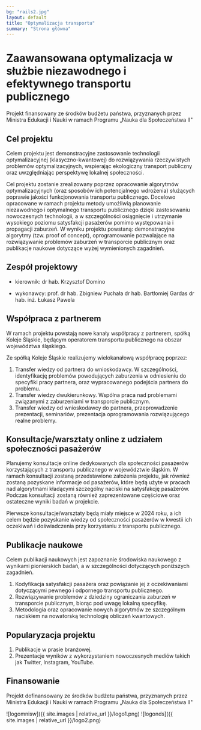 ```yaml
---
bg: "rails2.jpg"
layout: default
title: "Optymalizacja transportu"
summary: "Strona główna"
---
```


# Zaawansowana optymalizacja w służbie niezawodnego i efektywnego transportu publicznego 


Projekt finansowany ze środków budżetu państwa, przyznanych przez Ministra Edukacji i Nauki w ramach Programu „Nauka dla Społeczeństwa II"

## Cel projektu
Celem projektu jest demonstracyjne zastosowanie technologii optymalizacyjnej (klasyczno-kwantowej) do rozwiązywania rzeczywistych problemów optymalizacyjnych, wspierając ekologiczny transport publiczny oraz uwzględniając perspektywę lokalnej społeczności.

Cel projektu zostanie zrealizowany poprzez opracowanie algorytmów optymalizacyjnych (oraz sposobów ich potencjalnego wdrożenia) służących poprawie jakości funkcjonowania transportu publicznego. Docelowo opracowane w ramach projektu metody umożliwią planowanie niezawodnego i optymalnego transportu publicznego dzięki zastosowaniu nowoczesnych technologii, a w szczególności osiągnięcie i utrzymanie wysokiego poziomu satysfakcji pasażerów pomimo występowania i propagacji zaburzeń. W wyniku projektu powstaną: demonstracyjne algorytmy (tzw. proof of concept), oprogramowanie pozwalające na rozwiązywanie problemów zaburzeń w transporcie publicznym oraz publikacje naukowe dotyczące wyżej wymienionych zagadnień.

## Zespół projektowy

- kierownik: dr hab. Krzysztof Domino

- wykonawcy: prof. dr hab. Zbigniew Puchała
             dr hab. Bartłomiej Gardas
             dr hab. inż. Łukasz Pawela



## Współpraca z partnerem

W ramach projektu powstają nowe kanały współpracy z partnerem, spółką Koleje Śląskie, będącym operatorem transportu publicznego na obszar województwa śląskiego.

Ze spółką Koleje Śląskie realizujemy wielokanałową współpracę poprzez:

1. Transfer wiedzy od partnera do wnioskodawcy. W szczególności, identyfikację problemów powodujących zaburzenia w odniesieniu do specyfiki pracy partnera, oraz wypracowanego podejścia partnera do problemu.
2. Transfer wiedzy dwukierunkowy. Wspólna praca nad problemami związanymi z zaburzeniami w transporcie publicznym.
3. Transfer wiedzy od wnioskodawcy do partnera, przeprowadzenie prezentacji, seminariów, prezentacja oprogramowania rozwiązującego realne problemy.


## Konsultacje/warsztaty online z udziałem społeczności pasażerów

Planujemy konsultacje online dedykowanych dla społeczności pasażerów korzystających z transportu publicznego w województwie śląskim. W ramach konsultacji zostaną przedstawione założenia projektu, jak również zostaną pozyskane informacje od pasażerów, które będą użyte w pracach nad algorytmami kładącymi szczególny naciski na satysfakcję pasażerów. Podczas konsultacji zostaną również zaprezentowane częściowe oraz ostateczne wyniki badań w projekcie.

Pierwsze konsultacje/warsztaty będą miały miejsce w 2024 roku, a ich celem będzie pozyskanie wiedzy od społeczności pasażerów w kwestii ich oczekiwań i doświadczenia przy korzystaniu z transportu publicznego.

## Publikacje naukowe

Celem publikacji naukowych jest zapoznanie środowiska naukowego z wynikami pionierskich badań, a w szczególności dotyczących poniższych zagadnień.

1. Kodyfikacja satysfakcji pasażera oraz powiązanie jej z oczekiwaniami dotyczącymi pewnego i odpornego transportu publicznego.
2. Rozwiązywanie problemów z dziedziny ograniczania zaburzeń w transporcie publicznym, biorąc pod uwagę lokalną specyfikę.
3. Metodologia oraz opracowanie nowych algorytmów ze szczególnym naciskiem na nowatorską technologię obliczeń kwantowych.

## Popularyzacja projektu

1. Publikacje w prasie branżowej.
2. Prezentacje wyników z wykorzystaniem nowoczesnych mediów takich jak Twitter, Instagram, YouTube. 

## Finansowanie


Projekt dofinansowany ze środków budżetu państwa, przyznanych przez Ministra Edukacji i Nauki w ramach Programu „Nauka dla
Społeczeństwa II"

![logomnisw]({{ site.images | relative_url }}/logo1.png)
![logonds]({{ site.images | relative_url }}/logo2.png)

